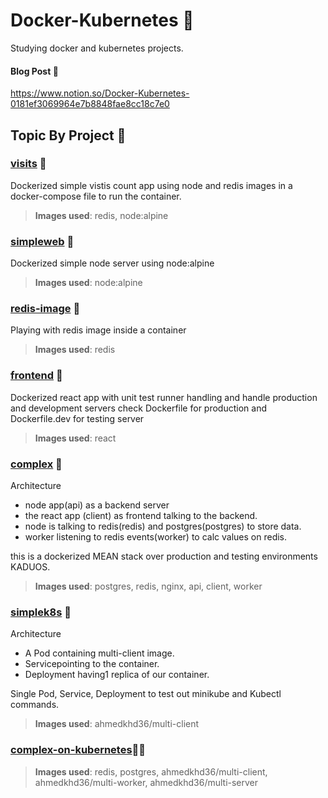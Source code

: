 # Docker-Kubernetes 👷
Studying docker and kubernetes projects. <br>
#### Blog Post 📜
 https://www.notion.so/Docker-Kubernetes-0181ef3069964e7b8848fae8cc18c7e0 
## Topic By Project 📔

### [visits](https://github.com/aa-ahmed-aa/Docker-Kubernetes-projects/tree/master/visits) 🛒
Dockerized simple vistis count app using node and redis images in a docker-compose file to run the container.

> **Images used**: redis, node:alpine

### [simpleweb](https://github.com/aa-ahmed-aa/Docker-Kubernetes-projects/tree/master/simpleweb) 💅
Dockerized simple node server using node:alpine 

> **Images used**: node:alpine

### [redis-image](https://github.com/aa-ahmed-aa/Docker-Kubernetes-projects/tree/master/redis-image) 💩
Playing with redis image inside a container
> **Images used**: redis

### [frontend](https://github.com/aa-ahmed-aa/Docker-Kubernetes-projects/tree/master/frontend) 🤫
Dockerized react app with unit test runner handling and handle production and development servers check Dockerfile for production and Dockerfile.dev for testing server 
> **Images used**: react

### [complex](https://github.com/aa-ahmed-aa/Docker-Kubernetes-projects/tree/master/complex) 👑
Architecture 
- node app(api) as a backend server 
- the react app (client) as frontend talking to the backend.
- node is talking to redis(redis) and postgres(postgres) to store data.
- worker listening to redis events(worker) to calc values on redis.

this is a dockerized MEAN stack over production and testing environments KADUOS.
> **Images used**: postgres, redis, nginx, api, client, worker

### [simplek8s](https://github.com/aa-ahmed-aa/Docker-Kubernetes-projects/tree/master/simplek8s) 💅
Architecture 
- A Pod containing multi-client image.
- Servicepointing to the container.
- Deployment having1 replica of our container. 

Single Pod, Service, Deployment to test out minikube and Kubectl commands.
> **Images used**: ahmedkhd36/multi-client



### [complex-on-kubernetes](https://github.com/aa-ahmed-aa/Docker-Kubernetes/tree/master/complex-on-kubernetes)👑🐋

> **Images used**: redis, postgres, ahmedkhd36/multi-client, ahmedkhd36/multi-worker, ahmedkhd36/multi-server
